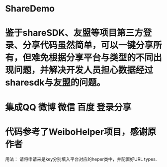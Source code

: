 # ShareDemo
# 鉴于shareSDK、友盟等项目第三方登录、分享代码虽然简单，可以一键分享所有，但难免根据分享平台与类型的不同出现问题，并解决开发人员担心数据经过sharesdk与友盟的问题。
# 集成QQ 微博 微信 百度 登录分享
# 代码参考了WeiboHelper项目，感谢原作者

用法：
请将申请来是key分别填入平台对应的heper类中，并配置好URL types.
